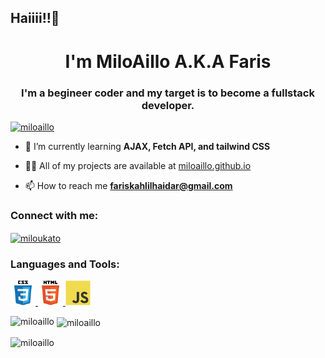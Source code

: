 ## Haiiii!!👋

<h1 align="center">I'm MiloAillo A.K.A Faris</h1>
<h3 align="center">I'm a begineer coder and my target is to become a fullstack developer.</h3>

<p align="left"> <a href="https://github.com/ryo-ma/github-profile-trophy"><img src="https://github-profile-trophy.vercel.app/?username=miloaillo" alt="miloaillo" /></a> </p>

- 🌱 I’m currently learning **AJAX, Fetch API, and tailwind CSS**

- 👨‍💻 All of my projects are available at [miloaillo.github.io](miloaillo.github.io)

- 📫 How to reach me **fariskahlilhaidar@gmail.com**

<h3 align="left">Connect with me:</h3>
<p align="left">
<a href="https://instagram.com/miloukato" target="blank"><img align="center" src="https://raw.githubusercontent.com/rahuldkjain/github-profile-readme-generator/master/src/images/icons/Social/instagram.svg" alt="miloukato" height="30" width="40" /></a>
</p>

<h3 align="left">Languages and Tools:</h3>
<p align="left"> <a href="https://www.w3schools.com/css/" target="_blank" rel="noreferrer"> <img src="https://raw.githubusercontent.com/devicons/devicon/master/icons/css3/css3-original-wordmark.svg" alt="css3" width="40" height="40"/> </a> <a href="https://www.w3.org/html/" target="_blank" rel="noreferrer"> <img src="https://raw.githubusercontent.com/devicons/devicon/master/icons/html5/html5-original-wordmark.svg" alt="html5" width="40" height="40"/> </a> <a href="https://developer.mozilla.org/en-US/docs/Web/JavaScript" target="_blank" rel="noreferrer"> <img src="https://raw.githubusercontent.com/devicons/devicon/master/icons/javascript/javascript-original.svg" alt="javascript" width="40" height="40"/> </a> </p>

<p><img align="left" src="https://github-readme-stats.vercel.app/api/top-langs?username=miloaillo&show_icons=true&locale=en&layout=compact" alt="miloaillo" /></p>

<p>&nbsp;<img align="center" src="https://github-readme-stats.vercel.app/api?username=miloaillo&show_icons=true&locale=en" alt="miloaillo" /></p>

<p><img align="center" src="https://github-readme-streak-stats.herokuapp.com/?user=miloaillo&" alt="miloaillo" /></p><!--
**MiloAillo/MiloAillo** is a ✨ _special_ ✨ repository because its `README.md` (this file) appears on your GitHub profile.

Here are some ideas to get you started:

- 🔭 I’m currently working on ...
- 🌱 I’m currently learning ...
- 👯 I’m looking to collaborate on ...
- 🤔 I’m looking for help with ...
- 💬 Ask me about ...
- 📫 How to reach me: ...
- 😄 Pronouns: ...
- ⚡ Fun fact: ...
-->
